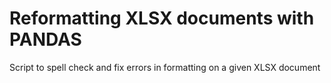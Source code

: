 # Reformatting XLSX documents with PANDAS
 Script to spell check and fix errors in formatting on a given XLSX document

